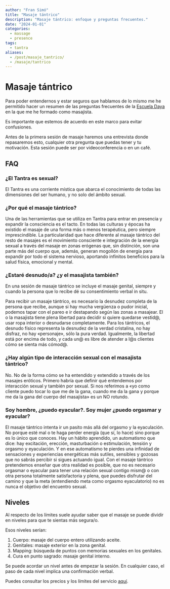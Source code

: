 ```yaml
---
author: "Fran Simó"
title: "Masaje tántrico"
description: "Masaje tántrico: enfoque y preguntas frecuentes."
date: "2024-01-01"
categories:
  - massage
  - presence
tags: 
  - tantra
aliases:
  - /post/masaje_tantrico/
  - /masaje/tantrico
---
```

# Masaje tántrico

Para poder entendernos y estar seguros que hablamos de lo mismo me he permitido hacer un resumen de las preguntas
frecuentes de la [Escuela Daya](https://escueladaya.com/faqs/) en la que me he formado como masajista.

Es importante que estemos de acuerdo en este marco para evitar confusiones.

Antes de la primera sesión de masaje haremos una entrevista donde repasaremos esto, cualquier otra pregunta que puedas
tener y tu motivación. Esta sesión puede ser por videoconferencia o en un café.


## FAQ

### ¿El Tantra es sexual?

El Tantra es una corriente mística que abarca el conocimiento de todas las dimensiones del ser humano, y no solo del
ámbito sexual.

### ¿Por qué el masaje tántrico?

Una de las herramientas que se utiliza en Tantra para entrar en presencia y expandir la consciencia es el tacto. En
todas las culturas y épocas ha existido el masaje de una forma más o menos terapéutica, pero siempre imprescindible. La
particularidad que hace diferente al masaje tántrico del resto de masajes es el movimiento consciente e integración de
la energía sexual a través del masaje en zonas erógenas que, sin distinción, son una parte más del cuerpo que, además,
generan mogollón de energía para expandir por todo el sistema nervioso, aportando infinitos beneficios para la salud
física, emocional y mental.

### ¿Estaré desnudo/a? ¿y el masajista también?

En una sesión de masaje tántrico se incluye el masaje genital, siempre y cuando la persona que lo recibe dé su
consentimiento verbal in situ.

Para recibir un masaje tántrico, es necesario la desnudez completa de la persona que recibe, aunque si hay mucha
vergüenza o pudor inicial, podemos tapar con el pareo e ir destapando según las zonas a masajear. El o la masajista
tiene plena libertad para decidir si quiere quedarse vestid@, usar ropa interior o desnudarse completamente. Para los
tántricos, el desnudo físico representa la desnudez de la verdad cristalina, no hay disfraz, no hay «personaje», sólo la
pura verdad. Igualmente, la libertad está por encima de todo, y cada un@ es libre de atender a l@s clientes cómo se
sienta más cómod@.

### ¿Hay algún tipo de interacción sexual con el masajista tántrico?

No. No de la forma cómo se ha entendido y extendido a través de los masajes eróticos. Primero habría que definir qué
entendemos por interacción sexual y también por sexual. Si nos referimos a «yo como cliente puedo tocar lo que me de la
gana, cuando me da la gana y porque me da la gana del cuerpo del masajista» es un NO rotundo.

### Soy hombre, ¿puedo eyacular?. Soy mujer ¿puedo orgasmar y eyacular?

El masaje tántrico intenta ir un pasito más allá del orgasmo y la eyaculación. No porque esté mal o te haga perder
energía (que sí, lo hace) sino porque es lo único que conoces. Hay un hábito aprendido, un automatismo que dice: hay
excitación, erección, masturbación o estimulación, tensión y orgasmo y eyaculación. Y en ese automatismo te pierdes una
infinidad de sensaciones y experiencias energéticas más sutiles, sensibles y gozosas que no sabrás percibir si sigues
actuando igual. Con el masaje tántrico pretendemos enseñar que otra realidad es posible, que no es necesario orgasmar o
eyacular para tener una relación sexual contigo mism@ o con otra persona totalmente satisfactoria y plena, que puedes
disfrutar del camino y que la meta (entendiendo meta como orgasmo eyaculatorio) no es nunca el objetivo del encuentro
sexual.

## Niveles

Al respecto de los límites suele ayudar saber que el masaje se puede dividir en niveles para que te sientas más
segura/o.

Esos niveles serían:

1. Cuerpo: masaje del cuerpo entero utilizando aceite.
2. Genitales: masaje exterior en la zona genital.
3. Mapping: búsqueda de puntos con memorias sexuales en los genitales.
4. Cura en punto sagrado: masaje genital interno.

Se puede acordar un nivel antes de empezar la sesión. En cualquier caso, el paso de cada nivel implica una confirmación
verbal.

Puedes consultar los precios y los límites del servicio [aquí](../prices/). 
